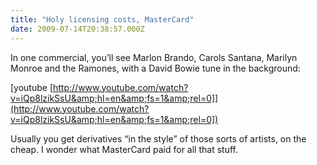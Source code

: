 ```yaml
---
title: "Holy licensing costs, MasterCard"
date: 2009-07-14T20:38:57.000Z
---
```


In one commercial, you’ll see Marlon Brando, Carols Santana, Marilyn Monroe and the Ramones, with a David Bowie tune in the background:

[youtube [http://www.youtube.com/watch?v=iQp8lzikSsU&amp;hl=en&amp;fs=1&amp;rel=0]](http://www.youtube.com/watch?v=iQp8lzikSsU&amp;hl=en&amp;fs=1&amp;rel=0])

Usually you get derivatives “in the style” of those sorts of artists, on the cheap. I wonder what MasterCard paid for all that stuff.
